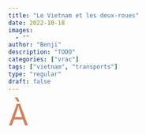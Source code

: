 ```yaml
---
title: "Le Vietnam et les deux-roues"
date: 2022-10-18
images:
  - ""
author: "Benji"
description: "TODO"
categories: ["vrac"]
tags: ["vietnam", "transports"]
type: "regular"
draft: false
---
```


<span style="color:#ce8460; font-size: 60px; display: inline-block; float: left; line-height: 0.5; margin: 15px 15px 15px 0">À</span> 